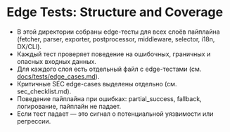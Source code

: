 # Edge Tests: Structure and Coverage

- В этой директории собраны edge-тесты для всех слоёв пайплайна (fetcher, parser, exporter, postprocessor, middleware, selector, i18n, DX/CLI).
- Каждый тест проверяет поведение на ошибочных, граничных и опасных входных данных.
- Для каждого слоя есть отдельный файл с edge-тестами (см. [docs/tests/edge_cases.md](../../docs/tests/edge_cases.md)).
- Критичные SEC edge-cases выделены отдельно (см. sec_checklist.md).
- Поведение пайплайна при ошибках: partial_success, fallback, логирование, пайплайн не падает.
- Если тест падает — это сигнал о потенциальной уязвимости или регрессии.
